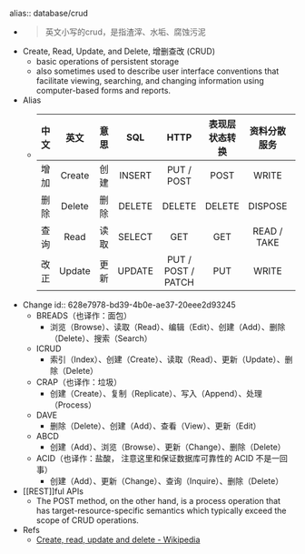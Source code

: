 alias:: database/crud

- > 英文小写的crud，是指渣滓、水垢、腐蚀污泥
- Create, Read, Update, and Delete, 增删查改 (CRUD)
  - basic operations of persistent storage
  - also sometimes used to describe user interface conventions that facilitate viewing, searching, and changing information using computer-based forms and reports.
- Alias
  - | 中文 |  英文  | 意思 |      SQL     |        HTTP        | 表现层状态转换 | 资料分散服务 |  MongoDB|
    | :--: | :----: | :--: | :------------------------------------------------: | :----------------: | :----------------------------------------------------------: | :----------------------------------------------------------: | :----------------------------------------------: |
    | 增加 | Create | 创建 | INSERT |     PUT / POST     |                             POST                             |                            WRITE                             |                      Insert                      |
    | 删除 | Delete | 删除 | DELETE |       DELETE       |                            DELETE                            |                           DISPOSE                            |                      Remove                      |
    | 查询 |  Read  | 读取 | SELECT |        GET         |                             GET                              |                         READ / TAKE                          |                       Find                       |
    | 改正 | Update | 更新 | UPDATE | PUT / POST / PATCH |                             PUT                              |                            WRITE                             |                      Update                      |
- Change
  id:: 628e7978-bd39-4b0e-ae37-20eee2d93245
  - BREADS（也译作：面包）
    - 浏览（Browse）、读取（Read）、编辑（Edit）、创建（Add）、删除（Delete）、搜索（Search）
  - ICRUD
    - 索引（Index）、创建（Create）、读取（Read）、更新（Update）、删除（Delete）
  - CRAP（也译作：垃圾）
    - 创建（Create）、复制（Replicate）、写入（Append）、处理（Process）
  - DAVE
    - 删除（Delete）、创建（Add）、查看（View）、更新（Edit）
  - ABCD
    - 创建（Add）、浏览（Browse）、更新（Change）、删除（Delete）
  - ACID（也译作：盐酸， 注意这里和保证数据库可靠性的 ACID 不是一回事）
    - 创建（Add）、更新（Change）、查询（Inquire）、删除（Delete）
- [[REST]]ful APIs
  - The POST method, on the other hand, is a process operation that has target-resource-specific semantics which typically exceed the scope of CRUD operations.
- Refs
  - [Create, read, update and delete - Wikipedia](https://en.wikipedia.org/wiki/Create,_read,_update_and_delete#RESTful_APIs )